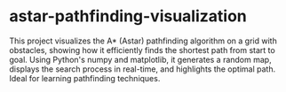 # astar-pathfinding-visualization
This project visualizes the A* (Astar) pathfinding algorithm on a grid with obstacles, showing how it efficiently finds the shortest path from start to goal. Using Python's numpy and matplotlib, it generates a random map, displays the search process in real-time, and highlights the optimal path. Ideal for learning pathfinding techniques.
